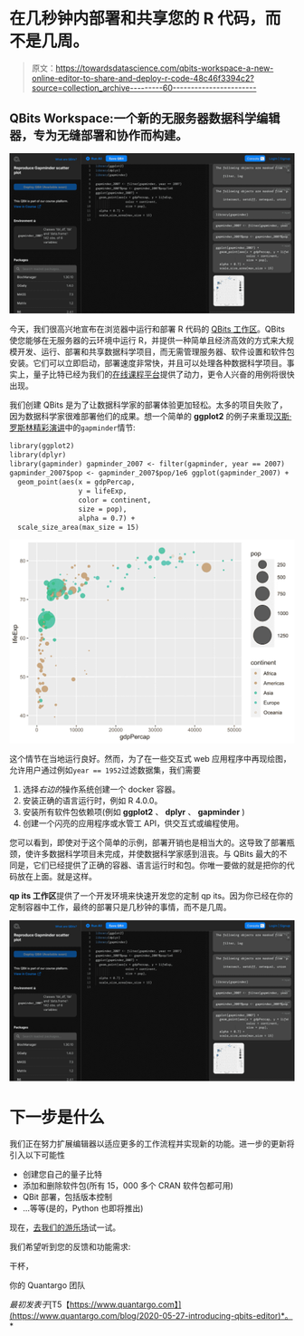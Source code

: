 # 在几秒钟内部署和共享您的 R 代码，而不是几周。

> 原文：<https://towardsdatascience.com/qbits-workspace-a-new-online-editor-to-share-and-deploy-r-code-48c46f3394c2?source=collection_archive---------60----------------------->

## QBits Workspace:一个新的无服务器数据科学编辑器，专为无缝部署和协作而构建。

![](img/65f2ac2c413dcf3aab8dbd32e9f0e548.png)

今天，我们很高兴地宣布在浏览器中运行和部署 R 代码的 [QBits 工作区](https://www.quantargo.com/qbits)。QBits 使您能够在无服务器的云环境中运行 R，并提供一种简单且经济高效的方式来大规模开发、运行、部署和共享数据科学项目，而无需管理服务器、软件设置和软件包安装。它们可以立即启动，部署速度非常快，并且可以处理各种数据科学项目。事实上，量子比特已经为我们的[在线课程平台](https://www.quantargo.com/courses/course-r-introduction)提供了动力，更令人兴奋的用例将很快出现。

我们创建 QBits 是为了让数据科学家的部署体验更加轻松。太多的项目失败了，因为数据科学家很难部署他们的成果。想一个简单的 **ggplot2** 的例子来重现[汉斯·罗斯林精彩演讲](https://www.ted.com/talks/hans_rosling_the_best_stats_you_ve_ever_seen)中的`gapminder`情节:

```
library(ggplot2) 
library(dplyr) 
library(gapminder) gapminder_2007 <- filter(gapminder, year == 2007) 
gapminder_2007$pop <- gapminder_2007$pop/1e6 ggplot(gapminder_2007) + 
  geom_point(aes(x = gdpPercap, 
                 y = lifeExp, 
                 color = continent, 
                 size = pop), 
                 alpha = 0.7) + 
  scale_size_area(max_size = 15)
```

![](img/ea0c4da604c696e4edc2010eed67453a.png)

这个情节在当地运行良好。然而，为了在一些交互式 web 应用程序中再现绘图，允许用户通过例如`year == 1952`过滤数据集，我们需要

1.  选择*右边的*操作系统创建一个 docker 容器。
2.  安装正确的语言运行时，例如 R 4.0.0。
3.  安装所有软件包依赖项(例如 **ggplot2** 、 **dplyr** 、 **gapminder** )
4.  创建一个闪亮的应用程序或水管工 API，供交互式或编程使用。

您可以看到，即使对于这个简单的示例，部署开销也是相当大的。这导致了部署瓶颈，使许多数据科学项目未完成，并使数据科学家感到沮丧。与 QBits 最大的不同是，它们已经提供了正确的容器、语言运行时和包。你唯一要做的就是把你的代码放在上面。就是这样。

**qp its 工作区**提供了一个开发环境来快速开发您的定制 qp its。因为你已经在你的定制容器中工作，最终的部署只是几秒钟的事情，而不是几周。

![](img/9e72531b47b44c76836d3eba72a6e3eb.png)

# 下一步是什么

我们正在努力扩展编辑器以适应更多的工作流程并实现新的功能。进一步的更新将引入以下可能性

*   创建您自己的量子比特
*   添加和删除软件包(所有 15，000 多个 CRAN 软件包都可用)
*   QBit 部署，包括版本控制
*   …等等(是的，Python 也即将推出)

现在，[去我们的游乐场](https://www.quantargo.com/qbits#showcase)试一试。

我们希望听到您的反馈和功能需求:

干杯，

你的 Quantargo 团队

*最初发表于*[T5【https://www.quantargo.com】](https://www.quantargo.com/blog/2020-05-27-introducing-qbits-editor)*。*